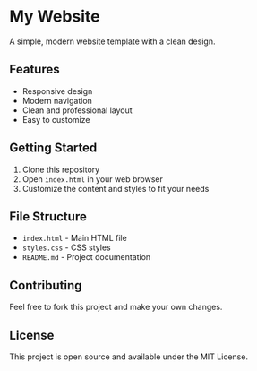 # My Website

A simple, modern website template with a clean design.

## Features

- Responsive design
- Modern navigation
- Clean and professional layout
- Easy to customize

## Getting Started

1. Clone this repository
2. Open `index.html` in your web browser
3. Customize the content and styles to fit your needs

## File Structure

- `index.html` - Main HTML file
- `styles.css` - CSS styles
- `README.md` - Project documentation

## Contributing

Feel free to fork this project and make your own changes.

## License

This project is open source and available under the MIT License. 